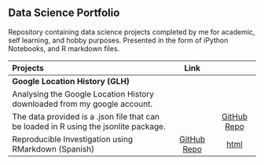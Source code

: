 ## Data Science Portfolio

Repository containing data science projects completed by me for academic, self learning, and hobby purposes. 
Presented in the form of iPython Notebooks, and R markdown files.


|    **Projects**                                   |        Link      |             |  
|:--------------------------------------------------|:----------------:|:-----------:|
|**Google Location History (GLH)**                  |                  |             |
|Analysing the Google Location History downloaded from my google account. 
 The data provided is a .json file that can be loaded in R using the jsonlite package.|  |[GitHub Repo](https://github.com/adiserio/Google-Location-History) | [html](https://adiserio.github.io/Google-Location-History/AnalisisUbicacion.html)|
|Reproducible Investigation using RMarkdown (Spanish)| [GitHub Repo](https://github.com/adiserio/Investigacion-Reproducible)| [html](https://adiserio.github.io/Investigacion-Reproducible/SeminarioAbril.html)|  |


